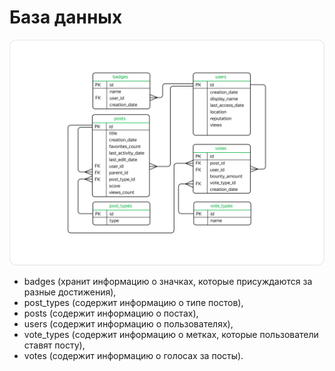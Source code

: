 # База данных
![db](https://github.com/Julia-Panova/Portfolio/blob/5ef494262c45b67fd615c838b2470a44e7b6308b/sql/Image%20(2).png)

- badges (хранит информацию о значках, которые присуждаются за разные достижения),
- post_types (содержит информацию о типе постов),
- posts (содержит информацию о постах),
- users (содержит информацию о пользователях),
- vote_types (содержит информацию о метках, которые пользователи ставят посту),
- votes (cодержит информацию о голосах за посты).

